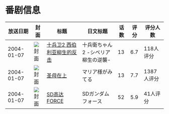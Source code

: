 # 番剧信息

|放送日期|封面|标题|日文标题|话数|评分|评分人数|
|---|---|---|---|---|---|---|
|2004-01-07|![封面](https://lain.bgm.tv/pic/cover/c/7a/43/3294_cWmUV.jpg)|[十兵卫2 西伯利亚柳生的反击](https://bangumi.tv/subject/3294)|十兵衛ちゃん2 -シベリア柳生の逆襲-|13|6.7|118人评分|
|2004-01-07|![封面](https://lain.bgm.tv/pic/cover/c/76/c5/4214_tI3A5.jpg)|[圣母在上](https://bangumi.tv/subject/4214)|マリア様がみてる|13|7.7|1387人评分|
|2004-01-07|![封面](https://lain.bgm.tv/pic/cover/c/99/1c/15154_mmSzH.jpg)|[SD高达FORCE](https://bangumi.tv/subject/15154)|SDガンダムフォース|52|5.9|41人评分|
